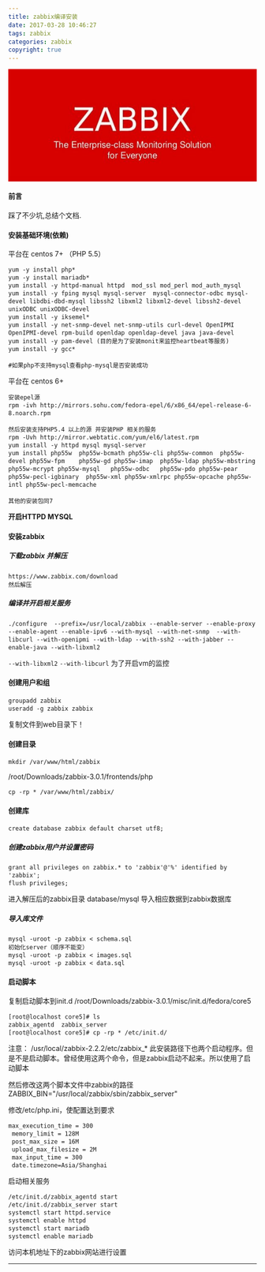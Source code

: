```yaml
---
title: zabbix编译安装
date: 2017-03-28 10:46:27
tags: zabbix
categories: zabbix
copyright: true
---
```



<img src="/images/zabbix-logo.jpg" alt="salt-logo" align=center />

#### 前言

踩了不少坑,总结个文档.
<!--more-->
#### 安装基础环境(依赖)
平台在 centos 7+ （PHP 5.5）
```
yum -y install php*   
yum -y install mariadb*
yum install -y httpd-manual httpd  mod_ssl mod_perl mod_auth_mysql
yum install -y fping mysql mysql-server  mysql-connector-odbc mysql-devel libdbi-dbd-mysql libssh2 libxml2 libxml2-devel libssh2-devel unixODBC unixODBC-devel
yum install -y iksemel*
yum install -y net-snmp-devel net-snmp-utils curl-devel OpenIPMI OpenIPMI-devel rpm-build openldap openldap-devel java java-devel
yum install -y pam-devel (目的是为了安装monit来监控heartbeat等服务)
yum install -y gcc*

#如果php不支持mysql查看php-mysql是否安装成功
```

平台在 centos 6+ 
```
安装epel源
rpm -ivh http://mirrors.sohu.com/fedora-epel/6/x86_64/epel-release-6-8.noarch.rpm

然后安装支持PHP5.4 以上的源 并安装PHP 相关的服务
rpm -Uvh http://mirror.webtatic.com/yum/el6/latest.rpm
yum install -y httpd mysql mysql-server
yum install php55w  php55w-bcmath php55w-cli php55w-common  php55w-devel php55w-fpm    php55w-gd php55w-imap  php55w-ldap php55w-mbstring php55w-mcrypt php55w-mysql   php55w-odbc   php55w-pdo php55w-pear  php55w-pecl-igbinary  php55w-xml php55w-xmlrpc php55w-opcache php55w-intl php55w-pecl-memcache 

其他的安装包同7
```


**开启HTTPD MYSQL**

#### 安装zabbix
##### 下载zabbix 并解压
```
https://www.zabbix.com/download
然后解压
```

##### 编译并开启相关服务
```
./configure  --prefix=/usr/local/zabbix --enable-server --enable-proxy --enable-agent --enable-ipv6 --with-mysql --with-net-snmp  --with-libcurl --with-openipmi --with-ldap --with-ssh2 --with-jabber --enable-java --with-libxml2
```
`--with-libxml2` ` --with-libcurl ` 为了开启vm的监控
#### 创建用户和组
```
groupadd zabbix
useradd -g zabbix zabbix
```
复制文件到web目录下！
#### 创建目录
```
mkdir /var/www/html/zabbix
```
/root/Downloads/zabbix-3.0.1/frontends/php
```
cp -rp * /var/www/html/zabbix/
```


#### 创建库
```
create database zabbix default charset utf8;
```
##### 创建zabbix用户并设置密码
```
grant all privileges on zabbix.* to 'zabbix'@'%' identified by 'zabbix';
flush privileges;
```

进入解压后的zabbix目录 database/mysql 导入相应数据到zabbix数据库
##### 导入库文件

```
mysql -uroot -p zabbix < schema.sql
初始化server（顺序不能变）
mysql -uroot -p zabbix < images.sql 
mysql -uroot -p zabbix < data.sql 
```
#### 启动脚本
复制启动脚本到init.d
/root/Downloads/zabbix-3.0.1/misc/init.d/fedora/core5
```
[root@localhost core5]# ls
zabbix_agentd  zabbix_server
[root@localhost core5]# cp -rp * /etc/init.d/
```
注意：
/usr/local/zabbix-2.2.2/etc/zabbix_*
此安装路径下也两个启动程序。但是不是启动脚本。曾经使用这两个命令，但是zabbix启动不起来。所以使用了启动脚本

然后修改这两个脚本文件中zabbix的路径
ZABBIX_BIN="/usr/local/zabbix/sbin/zabbix_server"

修改/etc/php.ini，使配置达到要求
    
```
max_execution_time = 300
 memory_limit = 128M
 post_max_size = 16M
 upload_max_filesize = 2M
 max_input_time = 300
 date.timezone=Asia/Shanghai
```
启动相关服务
```
/etc/init.d/zabbix_agentd start
/etc/init.d/zabbix_server start
systemctl start httpd.service 
systemctl enable httpd
systemctl start mariadb
systemctl enable mariadb
```
访问本机地址下的zabbix网站进行设置

___
